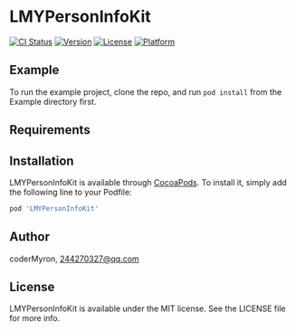 # LMYPersonInfoKit

[![CI Status](https://img.shields.io/travis/coderMyron/LMYPersonInfoKit.svg?style=flat)](https://travis-ci.org/coderMyron/LMYPersonInfoKit)
[![Version](https://img.shields.io/cocoapods/v/LMYPersonInfoKit.svg?style=flat)](https://cocoapods.org/pods/LMYPersonInfoKit)
[![License](https://img.shields.io/cocoapods/l/LMYPersonInfoKit.svg?style=flat)](https://cocoapods.org/pods/LMYPersonInfoKit)
[![Platform](https://img.shields.io/cocoapods/p/LMYPersonInfoKit.svg?style=flat)](https://cocoapods.org/pods/LMYPersonInfoKit)

## Example

To run the example project, clone the repo, and run `pod install` from the Example directory first.

## Requirements

## Installation

LMYPersonInfoKit is available through [CocoaPods](https://cocoapods.org). To install
it, simply add the following line to your Podfile:

```ruby
pod 'LMYPersonInfoKit'
```

## Author

coderMyron, 244270327@qq.com

## License

LMYPersonInfoKit is available under the MIT license. See the LICENSE file for more info.
